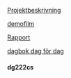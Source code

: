 [Projektbeskrivning](https://github.com/Grenmyr/1DV449_dg222cs/blob/master/project/documents/projektbeskrivning.md)  

[demofilm](https://www.youtube.com/watch?v=w-lJe9NUrMI)

[Rapport](https://github.com/Grenmyr/1DV449_dg222cs/blob/master/project/documents/rapport.md)

[dagbok dag för dag](https://github.com/Grenmyr/1DV449_dg222cs/blob/master/project/documents/projektReflektioner.md)

#### dg222cs
